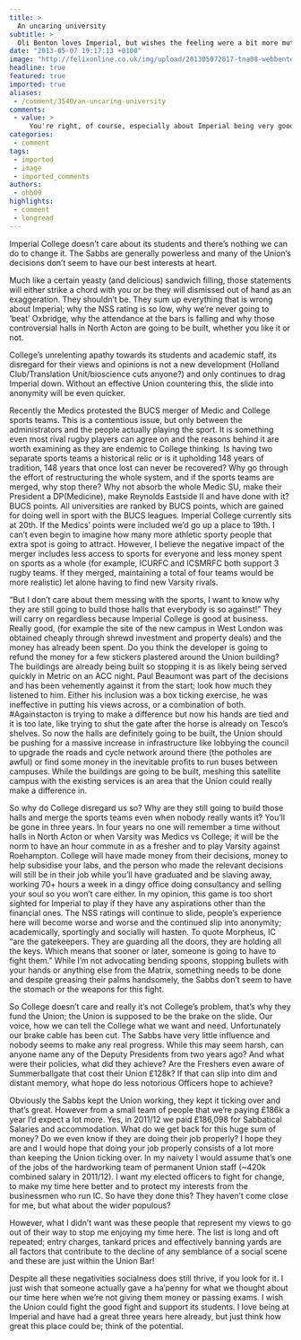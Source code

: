 ```yaml
---
title: >
  An uncaring university
subtitle: >
  Oli Benton loves Imperial, but wishes the feeling were a bit more mutual
date: "2013-05-07 19:17:13 +0100"
image: "http://felixonline.co.uk/img/upload/201305072017-tna08-webbenton.jpg"
headline: true
featured: true
imported: true
aliases:
 - /comment/3540/an-uncaring-university
comments:
 - value: >
     You're right, of course, especially about Imperial being very good at business. The main problem is that we are here for only a few years, and so none of us gets sufficiently invested in the "student experience" to make enough of a fuss about it; a problem which is exacerbated by the fact that Imperial students are pretty much the most apathetic and conservative in the country. The Sabbatical positions were probably meaningful once, but now they exist as an answer to the question "Give an example of a time when you showed leadership qualities," in Consultancy interviews. The best we can hope for is that application rates will drop significantly after the Acton halls come into use.,Thats the responsibility of the Union Council (and generally the student body I guess),This is probably one of the best written articles I've ever read in Felix, and for the most part I totally agree, especially with the final paragraph - I love it here, have a large and friendly social circle, enjoy my Wednesday nights &amp; weekends w
categories:
 - comment
tags:
 - imported
 - image
 - imported_comments
authors:
 - ohb09
highlights:
 - comment
 - longread
---
```


Imperial College doesn’t care about its students and there’s nothing we can do to change it. The Sabbs are generally powerless and many of the Union’s decisions don’t seem to have our best interests at heart.

Much like a certain yeasty (and delicious) sandwich filling, those statements will either strike a chord with you or be they will dismissed out of hand as an exaggeration. They shouldn’t be. They sum up everything that is wrong about Imperial; why the NSS rating is so low, why we’re never going to ‘beat’ Oxbridge, why the attendance at the bars is falling and why those controversial halls in North Acton are going to be built, whether you like it or not.

College’s unrelenting apathy towards its students and academic staff, its disregard for their views and opinions is not a new development (Holland Club/Translation Unit/bioscience cuts anyone?) and only continues to drag Imperial down. Without an effective Union countering this, the slide into anonymity will be even quicker.

Recently the Medics protested the BUCS merger of Medic and College sports teams. This is a contentious issue, but only between the administrators and the people actually playing the sport. It is something even most rival rugby players can agree on and the reasons behind it are worth examining as they are endemic to College thinking. Is having two separate sports teams a historical relic or is it upholding 148 years of tradition, 148 years that once lost can never be recovered? Why go through the effort of restructuring the whole system, and if the sports teams are merged, why stop there? Why not absorb the whole Medic SU, make their President a DP(Medicine), make Reynolds Eastside II and have done with it? BUCS points. All universities are ranked by BUCS points, which are gained for doing well in sport with the BUCS leagues. Imperial College currently sits at 20th. If the Medics’ points were included we’d go up a place to 19th. I can’t even begin to imagine how many more athletic sporty people that extra spot is going to attract. However, I believe the negative impact of the merger includes less access to sports for everyone and less money spent on sports as a whole (for example, ICURFC and ICSMRFC both support 3 rugby teams. If they merged, maintaining a total of four teams would be more realistic) let alone having to find new Varsity rivals.

“But I don’t care about them messing with the sports, I want to know why they are still going to build those halls that everybody is so against!” They will carry on regardless because Imperial College is good at business. Really good, (for example the site of the new campus in West London was obtained cheaply through shrewd investment and property deals) and the money has already been spent. Do you think the developer is going to refund the money for a few stickers plastered around the Union building? The buildings are already being built so stopping it is as likely being served quickly in Metric on an ACC night. Paul Beaumont was part of the decisions and has been vehemently against it from the start; look how much they listened to him. Either his inclusion was a box ticking exercise, he was ineffective in putting his views across, or a combination of both. #Againstacton is trying to make a difference but now his hands are tied and it is too late, like trying to shut the gate after the horse is already on Tesco’s shelves. So now the halls are definitely going to be built, the Union should be pushing for a massive increase in infrastructure like lobbying the council to upgrade the roads and cycle network around there (the potholes are awful) or find some money in the inevitable profits to run buses between campuses. While the buildings are going to be built, meshing this satellite campus with the existing services is an area that the Union could really make a difference in.

So why do College disregard us so? Why are they still going to build those halls and merge the sports teams even when nobody really wants it? You’ll be gone in three years. In four years no one will remember a time without halls in North Acton or when Varsity was Medics vs College; it will be the norm to have an hour commute in as a fresher and to play Varsity against Roehampton. College will have made money from their decisions, money to help subsidise your labs, and the person who made the relevant decisions will still be in their job while you’ll have graduated and be slaving away, working 70+ hours a week in a dingy office doing consultancy and selling your soul so you won’t care either. In my opinion, this game is too short sighted for Imperial to play if they have any aspirations other than the financial ones. The NSS ratings will continue to slide, people’s experience here will become worse and worse and the continued slip into anonymity; academically, sportingly and socially will hasten. To quote Morpheus, IC “are the gatekeepers. They are guarding all the doors, they are holding all the keys. Which means that sooner or later, someone is going to have to fight them.” While I’m not advocating bending spoons, stopping bullets with your hands or anything else from the Matrix, something needs to be done and despite greasing their palms handsomely, the Sabbs don’t seem to have the stomach or the weapons for this fight.

So College doesn’t care and really it’s not College’s problem, that’s why they fund the Union; the Union is supposed to be the brake on the slide. Our voice, how we can tell the College what we want and need. Unfortunately our brake cable has been cut. The Sabbs have very little influence and nobody seems to make any real progress. While this may seem harsh, can anyone name any of the Deputy Presidents from two years ago? And what were their policies, what did they achieve? Are the Freshers even aware of Summerballgate that cost their Union £128k? If that can slip into dim and distant memory, what hope do less notorious Officers hope to achieve?

Obviously the Sabbs kept the Union working, they kept it ticking over and that’s great. However from a small team of people that we’re paying £186k a year I’d expect a lot more. Yes, in 2011/12 we paid £186,098 for Sabbatical Salaries and accommodation. What do we get back for this huge sum of money? Do we even know if they are doing their job properly? I hope they are and I would hope that doing your job properly consists of a lot more than keeping the Union ticking over. In my naivety I would assume that’s one of the jobs of the hardworking team of permanent Union staff (~420k combined salary in 2011/12). I want my elected officers to fight for change, to make my time here better and to protect my interests from the businessmen who run IC. So have they done this? They haven’t come close for me, but what about the wider populous?

However, what I didn’t want was these people that represent my views to go out of their way to stop me enjoying my time here. The list is long and oft repeated; entry charges, tankard prices and effectively banning yards are all factors that contribute to the decline of any semblance of a social scene and these are just within the Union Bar!

Despite all these negativities socialness does still thrive, if you look for it. I just wish that someone actually gave a ha’penny for what we thought about our time here when we’re not giving them money or passing exams. I wish the Union could fight the good fight and support its students. I love being at Imperial and have had a great three years here already, but just think how great this place could be; think of the potential.
